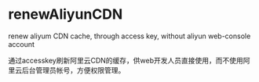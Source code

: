 # renewAliyunCDN
renew aliyum CDN cache, through access key, without aliyun web-console account


通过accesskey刷新阿里云CDN的缓存，供web开发人员直接使用，而不使用阿里云后台管理员帐号，方便权限管理。

